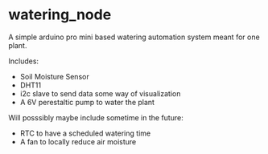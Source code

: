 # watering_node

A simple arduino pro mini based watering automation system meant for one plant.

Includes:
* Soil Moisture Sensor
* DHT11
* i2c slave to send data some way of visualization 
* A 6V perestaltic pump to water the plant

Will posssibly maybe include sometime in the future:
* RTC to have a scheduled watering time
* A fan to locally reduce air moisture
